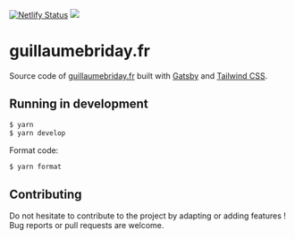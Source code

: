 [![Netlify Status](https://api.netlify.com/api/v1/badges/f1ff9daf-4123-4b27-9aab-761073812859/deploy-status)](https://app.netlify.com/sites/guillaumebriday/deploys)
![](https://github.com/guillaumebriday/guillaumebriday.fr/workflows/Lint/badge.svg)

# guillaumebriday.fr

Source code of [guillaumebriday.fr](https://guillaumebriday.fr) built with [Gatsby](https://www.gatsbyjs.org) and [Tailwind CSS](https://tailwindcss.com/).

## Running in development

```bash
$ yarn
$ yarn develop
```

Format code:
```bash
$ yarn format
```

## Contributing

Do not hesitate to contribute to the project by adapting or adding features ! Bug reports or pull requests are welcome.
